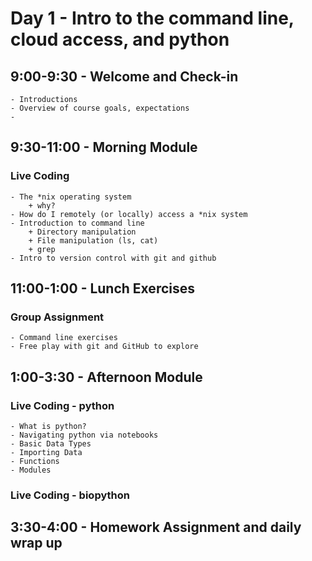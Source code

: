Day 1 - Intro to the command line, cloud access, and python
===========================================================

## 9:00-9:30 - Welcome and Check-in
    - Introductions
    - Overview of course goals, expectations
    - 
    
## 9:30-11:00 - Morning Module

### Live Coding
    - The *nix operating system
        + why?
    - How do I remotely (or locally) access a *nix system
    - Introduction to command line
        + Directory manipulation
        + File manipulation (ls, cat)
        + grep
    - Intro to version control with git and github

## 11:00-1:00 - Lunch Exercises

### Group Assignment
    - Command line exercises
    - Free play with git and GitHub to explore

## 1:00-3:30 - Afternoon Module

### Live Coding - python
    - What is python?
    - Navigating python via notebooks
    - Basic Data Types
    - Importing Data
    - Functions
    - Modules

### Live Coding - biopython
    
## 3:30-4:00 - Homework Assignment and daily wrap up